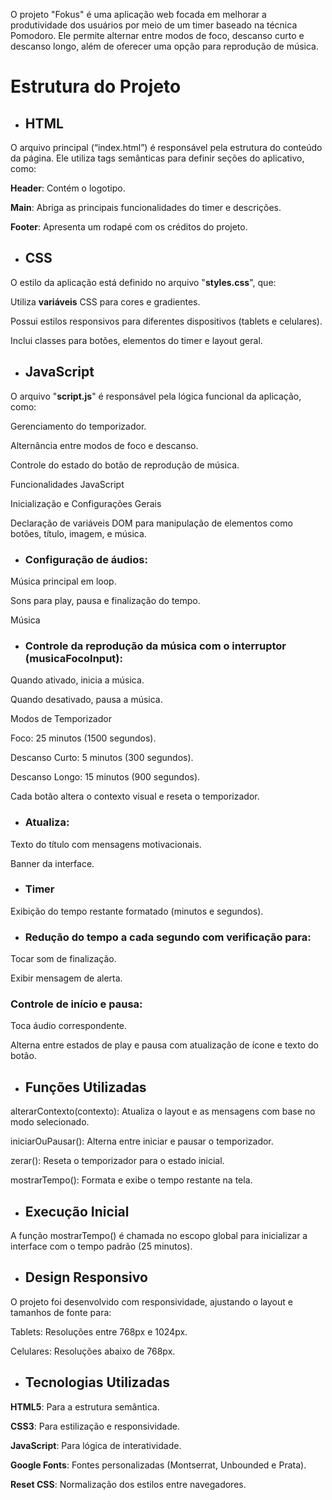 O projeto "Fokus" é uma aplicação web focada em melhorar a produtividade dos usuários por meio de um timer baseado na técnica Pomodoro. Ele permite alternar entre modos de foco, descanso curto e descanso longo, além de oferecer uma opção para reprodução de música.

# Estrutura do Projeto

- ## HTML

O arquivo principal (“index.html”) é responsável pela estrutura do conteúdo da página. Ele utiliza tags semânticas para definir seções do aplicativo, como:

**Header**: Contém o logotipo.

**Main**: Abriga as principais funcionalidades do timer e descrições.

**Footer**: Apresenta um rodapé com os créditos do projeto.

- ## CSS

O estilo da aplicação está definido no arquivo "**styles.css**", que:

Utiliza **variáveis** CSS para cores e gradientes.

Possui estilos responsivos para diferentes dispositivos (tablets e celulares).

Inclui classes para botões, elementos do timer e layout geral.

- ## JavaScript

O arquivo "**script.js**" é responsável pela lógica funcional da aplicação, como:

Gerenciamento do temporizador.

Alternância entre modos de foco e descanso.

Controle do estado do botão de reprodução de música.

Funcionalidades JavaScript

Inicialização e Configurações Gerais

Declaração de variáveis DOM para manipulação de elementos como botões, título, imagem, e música.

- ### Configuração de áudios:

Música principal em loop.

Sons para play, pausa e finalização do tempo.

Música

- ### Controle da reprodução da música com o interruptor (musicaFocoInput):

Quando ativado, inicia a música.

Quando desativado, pausa a música.

Modos de Temporizador

Foco: 25 minutos (1500 segundos).

Descanso Curto: 5 minutos (300 segundos).

Descanso Longo: 15 minutos (900 segundos).

Cada botão altera o contexto visual e reseta o temporizador.

- ### Atualiza:

Texto do título com mensagens motivacionais.

Banner da interface.

- ### Timer

Exibição do tempo restante formatado (minutos e segundos).

- ### Redução do tempo a cada segundo com verificação para:

Tocar som de finalização.

Exibir mensagem de alerta.

### Controle de início e pausa:

Toca áudio correspondente.

Alterna entre estados de play e pausa com atualização de ícone e texto do botão.

- ## Funções Utilizadas

alterarContexto(contexto): Atualiza o layout e as mensagens com base no modo selecionado.

iniciarOuPausar(): Alterna entre iniciar e pausar o temporizador.

zerar(): Reseta o temporizador para o estado inicial.

mostrarTempo(): Formata e exibe o tempo restante na tela.

- ## Execução Inicial

A função mostrarTempo() é chamada no escopo global para inicializar a interface com o tempo padrão (25 minutos).

- ## Design Responsivo

O projeto foi desenvolvido com responsividade, ajustando o layout e tamanhos de fonte para:

Tablets: Resoluções entre 768px e 1024px.

Celulares: Resoluções abaixo de 768px.

- ## Tecnologias Utilizadas

**HTML5**: Para a estrutura semântica.

**CSS3**: Para estilização e responsividade.

**JavaScript**: Para lógica de interatividade.

**Google Fonts**: Fontes personalizadas (Montserrat, Unbounded e Prata).

**Reset CSS**: Normalização dos estilos entre navegadores.
